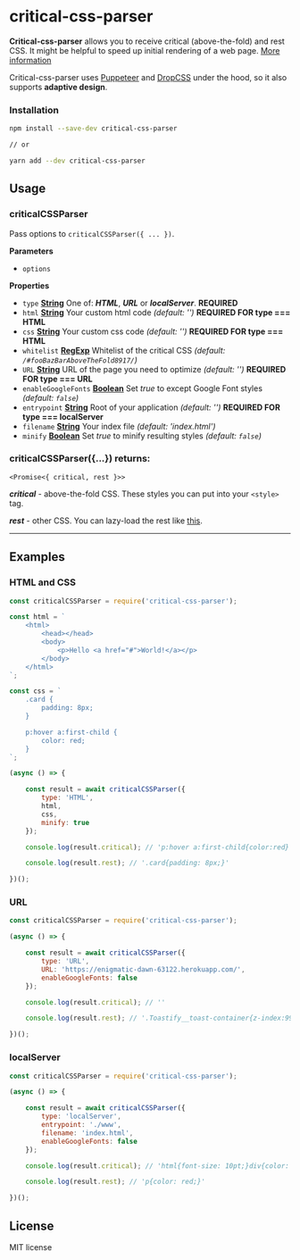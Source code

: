 # critical-css-parser

**Critical-css-parser** allows you to receive critical (above-the-fold) and rest CSS.
It might be helpful to speed up initial rendering of a web page. [More information](https://web.dev/defer-non-critical-css/)

Critical-css-parser uses [Puppeteer](https://github.com/GoogleChrome/puppeteer) and [DropCSS](https://github.com/leeoniya/dropcss) under the hood, so it also supports **adaptive design**.

### Installation

```sh
npm install --save-dev critical-css-parser

// or

yarn add --dev critical-css-parser
```
## Usage

### criticalCSSParser

Pass options to `criticalCSSParser({ ... })`.

**Parameters**

-   `options`  

**Properties**

-   `type` **[String](https://developer.mozilla.org/docs/Web/JavaScript/Reference/Global_Objects/String)** One of: **_HTML_**, **_URL_** or **_localServer_**. **REQUIRED**
-   `html` **[String](https://developer.mozilla.org/docs/Web/JavaScript/Reference/Global_Objects/String)** Your custom html code _(default: '')_ **REQUIRED FOR type === HTML**
-   `css` **[String](https://developer.mozilla.org/docs/Web/JavaScript/Reference/Global_Objects/String)** Your custom css code _(default: '')_ **REQUIRED FOR type === HTML**
-   `whitelist` **[RegExp](https://developer.mozilla.org/ru/docs/Web/JavaScript/Reference/Global_Objects/RegExp)** Whitelist of the critical CSS _(default: `/#fooBazBarAboveTheFold8917/`)_
-   `URL` **[String](https://developer.mozilla.org/docs/Web/JavaScript/Reference/Global_Objects/String)** URL of the page you need to optimize _(default: '')_ **REQUIRED FOR type === URL**
-   `enableGoogleFonts` **[Boolean](https://developer.mozilla.org/docs/Web/JavaScript/Reference/Global_Objects/Boolean)** Set _true_ to except Google Font styles _(default: `false`)_
-   `entrypoint` **[String](https://developer.mozilla.org/docs/Web/JavaScript/Reference/Global_Objects/String)** Root of your application _(default: '')_ **REQUIRED FOR type === localServer**
-   `filename` **[String](https://developer.mozilla.org/docs/Web/JavaScript/Reference/Global_Objects/String)** Your index file _(default: 'index.html')_
-   `minify` **[Boolean](https://developer.mozilla.org/docs/Web/JavaScript/Reference/Global_Objects/Boolean)** Set _true_ to minify resulting styles _(default: `false`)_

### criticalCSSParser({...}) returns:

```<Promise<{ critical, rest }>>```

**_critical_** - above-the-fold CSS. These styles you can put into your `<style>` tag.

**_rest_** - other CSS. You can lazy-load the rest like [this](https://web.dev/defer-non-critical-css/).

---
## Examples

### HTML and CSS

```js
const criticalCSSParser = require('critical-css-parser');

const html = `
    <html>
        <head></head>
        <body>
            <p>Hello <a href="#">World!</a></p>
        </body>
    </html>
`;

const css = `
    .card {
        padding: 8px;
    }

    p:hover a:first-child {
        color: red;
    }
`;

(async () => {

    const result = await criticalCSSParser({
        type: 'HTML',
        html,
        css,
        minify: true
    });

    console.log(result.critical); // 'p:hover a:first-child{color:red}'

    console.log(result.rest); // '.card{padding: 8px;}'

})();
```

### URL

```js
const criticalCSSParser = require('critical-css-parser');

(async () => {

    const result = await criticalCSSParser({
        type: 'URL',
        URL: 'https://enigmatic-dawn-63122.herokuapp.com/',
        enableGoogleFonts: false
    });

    console.log(result.critical); // ''

    console.log(result.rest); // '.Toastify__toast-container{z-index:9999;position:fixed; ...'

})();
```

### localServer

```js
const criticalCSSParser = require('critical-css-parser');

(async () => {

    const result = await criticalCSSParser({
        type: 'localServer',
        entrypoint: './www',
        filename: 'index.html',
        enableGoogleFonts: false
    });

    console.log(result.critical); // 'html{font-size: 10pt;}div{color: red;}'

    console.log(result.rest); // 'p{color: red;}'

})();
```

## License

MIT license